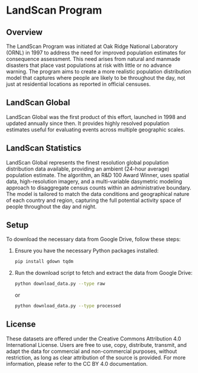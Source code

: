 # LandScan Program

## Overview
The LandScan Program was initiated at Oak Ridge National Laboratory (ORNL) in 1997 to address the need for improved population estimates for consequence assessment. This need arises from natural and manmade disasters that place vast populations at risk with little or no advance warning. The program aims to create a more realistic population distribution model that captures where people are likely to be throughout the day, not just at residential locations as reported in official censuses.

## LandScan Global
LandScan Global was the first product of this effort, launched in 1998 and updated annually since then. It provides highly resolved population estimates useful for evaluating events across multiple geographic scales.

## LandScan Statistics
LandScan Global represents the finest resolution global population distribution data available, providing an ambient (24-hour average) population estimate. The algorithm, an R&D 100 Award Winner, uses spatial data, high-resolution imagery, and a multi-variable dasymetric modeling approach to disaggregate census counts within an administrative boundary. The model is tailored to match the data conditions and geographical nature of each country and region, capturing the full potential activity space of people throughout the day and night.

## Setup
To download the necessary data from Google Drive, follow these steps:

1. Ensure you have the necessary Python packages installed:

    ```sh
    pip install gdown tqdm
    ```

2. Run the download script to fetch and extract the data from Google Drive:

    ```sh
    python download_data.py --type raw
    ```

    or

    ```sh
    python download_data.py --type processed
    ```

## License
These datasets are offered under the Creative Commons Attribution 4.0 International License. Users are free to use, copy, distribute, transmit, and adapt the data for commercial and non-commercial purposes, without restriction, as long as clear attribution of the source is provided. For more information, please refer to the CC BY 4.0 documentation.
